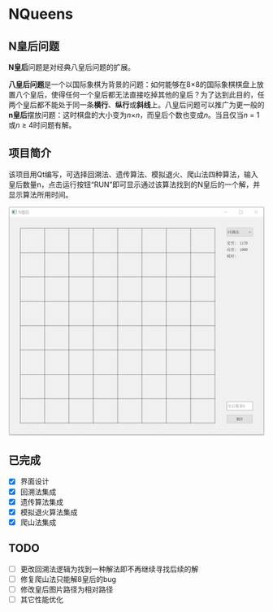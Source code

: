 # NQueens

## N皇后问题

**N皇后**问题是对经典八皇后问题的扩展。

**八皇后问题**是一个以国际象棋为背景的问题：如何能够在8×8的国际象棋棋盘上放置八个皇后，使得任何一个皇后都无法直接吃掉其他的皇后？为了达到此目的，任两个皇后都不能处于同一条**横行**、**纵行**或**斜线**上。八皇后问题可以推广为更一般的**n皇后**摆放问题：这时棋盘的大小变为*n*×*n*，而皇后个数也变成*n*。当且仅当*n* = 1或*n* ≥ 4时问题有解。

## 项目简介

该项目用Qt编写，可选择回溯法、遗传算法、模拟退火、爬山法四种算法，输入皇后数量n，点击运行按钮“RUN”即可显示通过该算法找到的N皇后的一个解，并显示算法所用时间。

![](NQueens.gif)

## 已完成

- [x] 界面设计
- [x] 回溯法集成
- [x] 遗传算法集成
- [x] 模拟退火算法集成
- [x] 爬山法集成

## TODO

- [ ] 更改回溯法逻辑为找到一种解法即不再继续寻找后续的解
- [ ] 修复爬山法只能解8皇后的bug
- [ ] 修改皇后图片路径为相对路径
- [ ] 其它性能优化